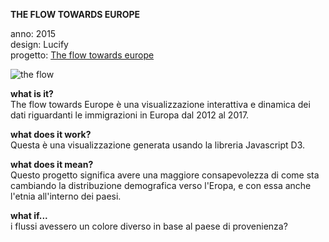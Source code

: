 **THE FLOW TOWARDS EUROPE**

anno: 2015 <br>
design: Lucify <br>
progetto: [The flow towards europe](https://www.lucify.com/the-flow-towards-europe/)


![the flow](https://dublin.sciencegallery.com/trauma/assets/img/exhibits/the-flow-towards-europe.jpg)


**what is it?** <br>
The flow towards Europe è una visualizzazione interattiva e dinamica dei dati riguardanti le immigrazioni in Europa dal 2012 al 2017.

**what does it work?** <br>
Questa è una visualizzazione generata usando la libreria Javascript D3.


**what does it mean?** <br>
Questo progetto significa avere una maggiore consapevolezza di come sta cambiando la distribuzione demografica verso l'Eropa, e con essa anche l'etnia all'interno dei paesi.


**what if...** <br>
i flussi avessero un colore diverso in base al paese di provenienza?
